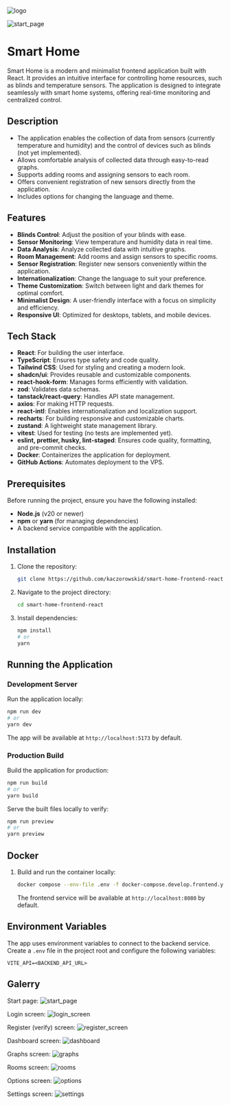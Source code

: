 ![logo](https://github.com/user-attachments/assets/cb173f37-f937-4da2-b989-d094c1281e8a)

![start_page](https://github.com/user-attachments/assets/c7e30b4d-416c-4558-9945-4da82e0c5356)

# Smart Home

Smart Home is a modern and minimalist frontend application built with React. It provides an intuitive interface for controlling home resources, such as blinds and temperature sensors. The application is designed to integrate seamlessly with smart home systems, offering real-time monitoring and centralized control.

## Description

- The application enables the collection of data from sensors (currently temperature and humidity) and the control of devices such as blinds (not yet implemented).
- Allows comfortable analysis of collected data through easy-to-read graphs.
- Supports adding rooms and assigning sensors to each room.
- Offers convenient registration of new sensors directly from the application.
- Includes options for changing the language and theme.

## Features

- **Blinds Control**: Adjust the position of your blinds with ease.
- **Sensor Monitoring**: View temperature and humidity data in real time.
- **Data Analysis**: Analyze collected data with intuitive graphs.
- **Room Management**: Add rooms and assign sensors to specific rooms.
- **Sensor Registration**: Register new sensors conveniently within the application.
- **Internationalization**: Change the language to suit your preference.
- **Theme Customization**: Switch between light and dark themes for optimal comfort.
- **Minimalist Design**: A user-friendly interface with a focus on simplicity and efficiency.
- **Responsive UI**: Optimized for desktops, tablets, and mobile devices.

## Tech Stack

- **React**: For building the user interface.
- **TypeScript**: Ensures type safety and code quality.
- **Tailwind CSS**: Used for styling and creating a modern look.
- **shadcn/ui**: Provides reusable and customizable components.
- **react-hook-form**: Manages forms efficiently with validation.
- **zod**: Validates data schemas.
- **tanstack/react-query**: Handles API state management.
- **axios**: For making HTTP requests.
- **react-intl**: Enables internationalization and localization support.
- **recharts**: For building responsive and customizable charts.
- **zustand**: A lightweight state management library.
- **vitest**: Used for testing (no tests are implemented yet).
- **eslint, prettier, husky, lint-staged**: Ensures code quality, formatting, and pre-commit checks.
- **Docker**: Containerizes the application for deployment.
- **GitHub Actions**: Automates deployment to the VPS.

## Prerequisites

Before running the project, ensure you have the following installed:

- **Node.js** (v20 or newer)
- **npm** or **yarn** (for managing dependencies)
- A backend service compatible with the application.

## Installation

1. Clone the repository:
   ```bash
   git clone https://github.com/kaczorowskid/smart-home-frontend-react.git
   ```
2. Navigate to the project directory:
   ```bash
   cd smart-home-frontend-react
   ```
3. Install dependencies:
   ```bash
   npm install
   # or
   yarn
   ```

## Running the Application

### Development Server

Run the application locally:

```bash
npm run dev
# or
yarn dev
```

The app will be available at `http://localhost:5173` by default.

### Production Build

Build the application for production:

```bash
npm run build
# or
yarn build
```

Serve the built files locally to verify:

```bash
npm run preview
# or
yarn preview
```

## Docker

1. Build and run the container locally:

   ```bash
   docker compose --env-file .env -f docker-compose.develop.frontend.yaml up -d --build
   ```

   The frontend service will be available at `http://localhost:8080` by default.

## Environment Variables

The app uses environment variables to connect to the backend service. Create a `.env` file in the project root and configure the following variables:

```env
VITE_API=<BACKEND_API_URL>
```

## Galerry

Start page:
![start_page](https://github.com/user-attachments/assets/c7e30b4d-416c-4558-9945-4da82e0c5356)

Login screen:
![login_screen](https://github.com/user-attachments/assets/2c453ea4-ede5-4468-9438-c83107ad44fa)

Register (verify) screen:
![register_screen](https://github.com/user-attachments/assets/e808d973-8c50-49ad-abd6-d9fe4c1722c1)

Dashboard screen:
![dashboard](https://github.com/user-attachments/assets/c40b0ca6-a9a5-4e71-9a71-e5c891b2ec34)

Graphs screen:
![graphs](https://github.com/user-attachments/assets/034e7852-d5c9-4b8b-b5a4-8b92a432b474)

Rooms screen:
![rooms](https://github.com/user-attachments/assets/518c19fd-000d-4aba-b876-be11776e7c40)

Options screen:
![options](https://github.com/user-attachments/assets/582adfca-f835-4755-ae5b-681eeaa05d32)

Settings screen:
![settings](https://github.com/user-attachments/assets/04974f97-a624-4a80-bb1a-c3da4b618170)
